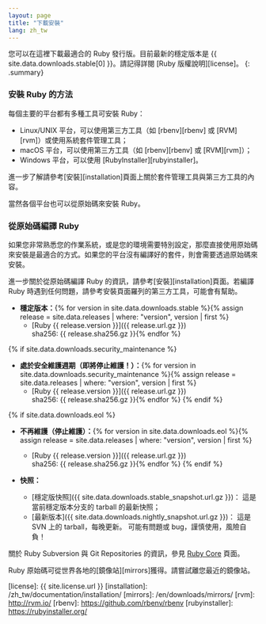 ```yaml
---
layout: page
title: "下載安裝"
lang: zh_tw
---
```


您可以在這裡下載最適合的 Ruby 發行版。目前最新的穩定版本是
{{ site.data.downloads.stable[0] }}。請記得詳閱 [Ruby 版權說明][license]。
{: .summary}

### 安裝 Ruby 的方法

每個主要的平台都有多種工具可安裝 Ruby：

* Linux/UNIX 平台，可以使用第三方工具（如 [rbenv][rbenv] 或 [RVM][rvm]）或使用系統套件管理工具；
* macOS 平台，可以使用第三方工具（如 [rbenv][rbenv] 或 [RVM][rvm]）；
* Windows 平台，可以使用 [RubyInstaller][rubyinstaller]。

進一步了解請參考[安裝][installation]頁面上關於套件管理工具與第三方工具的內容。

當然各個平台也可以從原始碼來安裝 Ruby。

### 從原始碼編譯 Ruby

如果您非常熟悉您的作業系統，或是您的環境需要特別設定，那麼直接使用原始碼來安裝是最適合的方式。如果您的平台沒有編譯好的套件，則會需要透過原始碼來安裝。

進一步關於從原始碼編譯 Ruby 的資訊，請參考[安裝][installation]頁面。若編譯 Ruby 時遇到任何問題，請參考安裝頁面羅列的第三方工具，可能會有幫助。

* **穩定版本：**{% for version in site.data.downloads.stable %}{% assign release = site.data.releases | where: "version", version | first %}
  * [Ruby {{ release.version }}]({{ release.url.gz }})<br>
    sha256: {{ release.sha256.gz }}{% endfor %}

{% if site.data.downloads.security_maintenance %}
* **處於安全維護週期（即將停止維護！）：**{% for version in site.data.downloads.security_maintenance %}{% assign release = site.data.releases | where: "version", version | first %}
  * [Ruby {{ release.version }}]({{ release.url.gz }})<br>
    sha256: {{ release.sha256.gz }}{% endfor %}
{% endif %}

{% if site.data.downloads.eol %}
* **不再維護（停止維護）：**{% for version in site.data.downloads.eol %}{% assign release = site.data.releases | where: "version", version | first %}
  * [Ruby {{ release.version }}]({{ release.url.gz }})<br>
    sha256: {{ release.sha256.gz }}{% endfor %}
{% endif %}

* **快照：**
  * [穩定版快照]({{ site.data.downloads.stable_snapshot.url.gz }})：
    這是當前穩定版本分支的 tarball 的最新快照；
  * [最新版本]({{ site.data.downloads.nightly_snapshot.url.gz }})：
    這是 SVN 上的 tarball，每晚更新。
    可能有問題或 bug，謹慎使用，風險自負！

關於 Ruby Subversion 與 Git Repositories 的資訊，參見 [Ruby Core](/en/community/ruby-core/) 頁面。

Ruby 原始碼可從世界各地的[鏡像站][mirrors]獲得。請嘗試離您最近的鏡像站。



[license]: {{ site.license.url }}
[installation]: /zh_tw/documentation/installation/
[mirrors]: /en/downloads/mirrors/
[rvm]: http://rvm.io/
[rbenv]: https://github.com/rbenv/rbenv
[rubyinstaller]: https://rubyinstaller.org/
